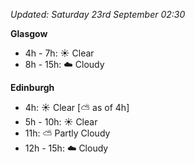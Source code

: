 *Updated: Saturday 23rd September 02:30*

**Glasgow**

* 4h - 7h: :sunny: Clear
* 8h - 15h: :cloud: Cloudy

**Edinburgh**

* 4h: :sunny: Clear [:partly_sunny: as of 4h]
* 5h - 10h: :sunny: Clear
* 11h: :partly_sunny: Partly Cloudy
* 12h - 15h: :cloud: Cloudy

